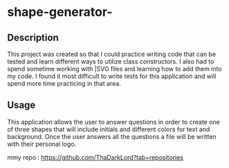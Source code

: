 # shape-generator-

## Description

This project was created so that I could practice writing code that can be tested and learn different ways to utilize class constructors. I also had to spend sometime working with |SVG files and learning how to add them into my code. I found it most difficult to write tests for this application and will spend more time practicing in that area.


## Usage

This application allows the user to answer questions in order to create one of three shapes that will include initials and different colors for text and background. Once the user answers all the questions a file will be written with their personal logo. 

mmy repo : https://github.com/ThaDarkLord?tab=repositories
